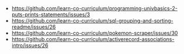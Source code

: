 * https://github.com/learn-co-curriculum/programming-univbasics-2-puts-prints-statements/issues/3
* https://github.com/learn-co-curriculum/sql-grouping-and-sorting-readme/issues/26
* https://github.com/learn-co-curriculum/pokemon-scraper/issues/30
* https://github.com/learn-co-curriculum/activerecord-associations-intro/issues/26
